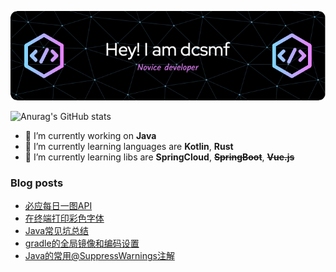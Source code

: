 ![Header](./img/github-header-image.png)

![Anurag's GitHub stats](https://github-readme-stats.vercel.app/api?username=dcsmf&show_icons=true&locale=cn)

- 🔭 I’m currently working on **Java**
- 🌱 I’m currently learning languages are **Kotlin**, **Rust**
- 🌱 I’m currently learning libs are **SpringCloud**, ~~**SpringBoot**~~, ~~**Vue.js**~~

### Blog posts
<!-- BLOG-POST-LIST:START -->
- [必应每日一图API](http://dcsmf.github.io/post/3c706607/)
- [在终端打印彩色字体](http://dcsmf.github.io/post/3bd7e928/)
- [Java常见坑总结](http://dcsmf.github.io/post/466d2d9/)
- [gradle的全局镜像和编码设置](http://dcsmf.github.io/post/fb76cefb/)
- [Java的常用@SuppressWarnings注解](http://dcsmf.github.io/post/8809bc/)
<!-- BLOG-POST-LIST:END -->

<!--
**dcsmf/dcsmf** is a ✨ _special_ ✨ repository because its `README.md` (this file) appears on your GitHub profile.

Here are some ideas to get you started:

- 🔭 I’m currently working on ...
- 🌱 I’m currently learning ...
- 👯 I’m looking to collaborate on ...
- 🤔 I’m looking for help with ...
- 💬 Ask me about ...
- 📫 How to reach me: ...
- 😄 Pronouns: ...
- ⚡ Fun fact: ...
-->
